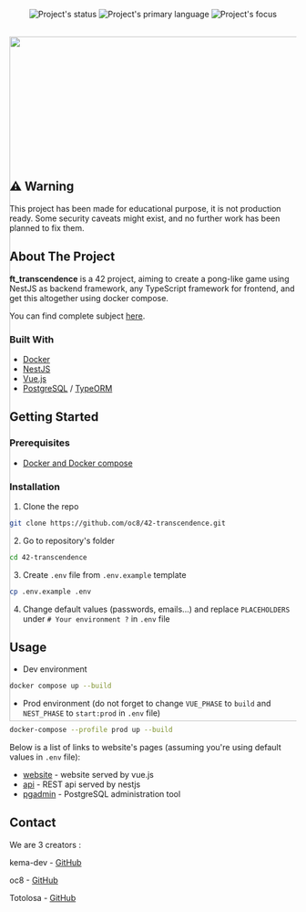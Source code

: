 <div id="top"></div>

<p align=center>
  <img alt="Project's status" src="https://img.shields.io/badge/Status-Finished-brightgreen">
  <img alt="Project's primary language" src="https://img.shields.io/badge/Language-Typescript-blue">
  <img alt="Project's focus" src="https://img.shields.io/badge/Focus-Containerized%20website-blue">
</p>

<!-- PROJECT LOGO -->
<br />
<div align="center" style="height:200px; margin-bottom:10%">
  <img src="assets/docker_moby.png" alt="Docker logo" style="height:30vh">
</div>

## :warning: Warning

This project has been made for educational purpose, it is not production ready. Some security caveats might exist, and no further work has been planned to fix them.

<!-- ABOUT THE PROJECT -->
## About The Project

<!-- TODO Put images / gifs from the project here -->

**ft_transcendence** is a 42 project, aiming to create a pong-like game using NestJS as backend framework, any TypeScript framework for frontend, and get this altogether using docker compose.

You can find complete subject <a href="docs/subject">here</a>.

### Built With

* <a href="https://www.docker.com/" target="_blank" title="Docker's website">Docker</a>
* <a href="https://nestjs.com/" target="_blank" title="NestJS's website">NestJS</a>
* <a href="https://vuejs.org/" target="_blank" title="Vue.js's website">Vue.js</a>
* <a href="https://www.postgresql.org/" target="_blank" title="postgreSQL's website">PostgreSQL</a> / <a href="https://typeorm.io/" target="_blank" title="TypeORM's website">TypeORM</a>

<!-- GETTING STARTED -->
## Getting Started

### Prerequisites

* [Docker and Docker compose](https://docs.docker.com/compose/install/)

### Installation

1. Clone the repo

```sh
git clone https://github.com/oc8/42-transcendence.git
```

2. Go to repository's folder

```sh
cd 42-transcendence
```

3. Create `.env` file from `.env.example` template
```sh
cp .env.example .env
```

4. Change default values (passwords, emails...) and replace `PLACEHOLDERS` under `# Your environment ?` in `.env` file

<!-- USAGE EXAMPLES -->
## Usage

* Dev environment

```sh
docker compose up --build
```

* Prod environment (do not forget to change `VUE_PHASE` to `build` and `NEST_PHASE` to `start:prod` in `.env` file)

```sh
docker-compose --profile prod up --build
```

Below is a list of links to website's pages (assuming you're using default values in `.env` file):

* [website](https://localhost:443) - website served by vue.js
* [api](https://localhost:3000) - REST api served by nestjs
* [pgadmin](http://localhost:8081) - PostgreSQL administration tool

<!-- CONTACT -->
## Contact

We are 3 creators :

kema-dev - [GitHub](https://github.com/kema-dev)

oc8 - [GitHub](https://github.com/oc8)

Totolosa - [GitHub](https://github.com/Totolosa)


